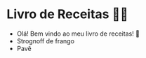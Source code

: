 # Livro de Receitas :man_cook:

- Olá! Bem vindo ao meu livro de receitas! :book:
- Strognoff de frango
- Pavê
